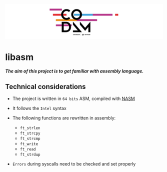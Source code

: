 [![Logo](https://github.com/qingqingqingli/readme_images/blob/master/codam_logo_1.png)](https://github.com/qingqingqingli/libasm)

# libasm

***The aim of this project is to get familiar with assembly language.***

## Technical considerations

- The project is written in `64 bits` ASM, compiled with [NASM](https://www.nasm.us/)

- It follows the `Intel` syntax

- The following functions are rewritten in assembly:
	- `ft_strlen`
	- `ft_strcpy`
	- `ft_strcmp`
	- `ft_write`
	- `ft_read`
	- `ft_strdup`

- `Errors` during syscalls need to be checked and set properly
